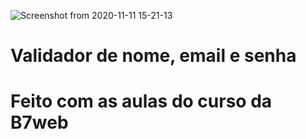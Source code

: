 ![Screenshot from 2020-11-11 15-21-13](https://user-images.githubusercontent.com/49589069/98849211-a1b62b80-2431-11eb-8e7b-a6dc67fa57b0.png)

# Validador de nome, email e senha
# Feito com as aulas do curso da B7web
